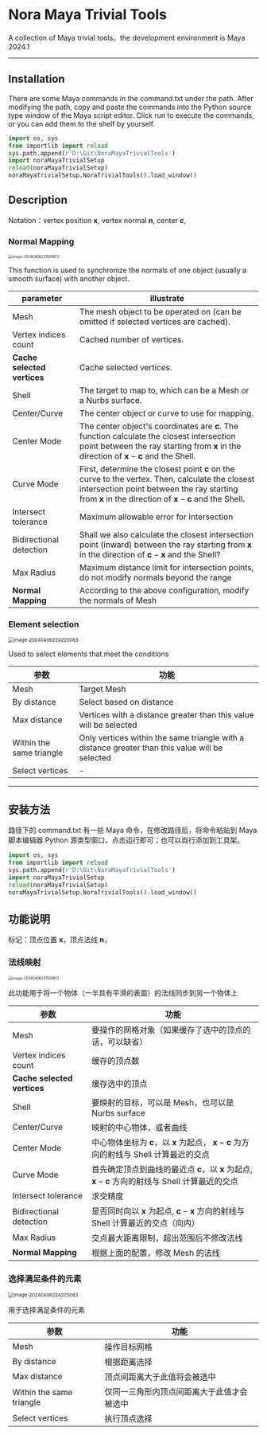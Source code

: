 # Nora Maya Trivial Tools
 A collection of Maya trivial tools，the development environment is Maya 2024.1

------

## Installation

There are some Maya commands in the command.txt under the path. After modifying the path, copy and paste the commands into the Python source type window of the Maya script editor. Click run to execute the commands, or you can add them to the shelf by yourself.

```python
import os, sys
from importlib import reload
sys.path.append(r'D:\Git\NoraMayaTrivialTools')
import noraMayaTrivialSetup
reload(noraMayaTrivialSetup)
noraMayaTrivialSetup.NoraTrivialTools().load_window()
```

## Description

Notation：vertex position $\mathbf{x}$, vertex normal $\mathbf{n}$, center  $\mathbf{c}$, 

### Normal Mapping

<img src="README.assets/image-20240406221926613.png" alt="image-20240406221926613" style="zoom:50%;" />

This function is used to synchronize the normals of one object (usually a smooth surface) with another object.

| parameter                   | illustrate                                                   |
| --------------------------- | ------------------------------------------------------------ |
| Mesh                        | The mesh object to be operated on (can be omitted if selected vertices are cached). |
| Vertex indices count        | Cached number of vertices.                                   |
| **Cache selected vertices** | Cache selected vertices.                                     |
| Shell                       | The target to map to, which can be a Mesh or a Nurbs surface. |
| Center/Curve                | The center object or curve to use for mapping.               |
| Center Mode                 | The center object's coordinates are $\mathbf{c}$. The function calculate the closest intersection point between the ray starting from $\mathbf{x}$ in the direction of $\mathbf{x} - \mathbf{c}$ and the Shell. |
| Curve Mode                  | First, determine the closest point $\mathbf{c}$ on the curve to the vertex. Then, calculate the closest intersection point between the ray starting from $\mathbf{x}$ in the direction of $\mathbf{x} - \mathbf{c}$ and the Shell. |
| Intersect tolerance         | Maximum allowable error for intersection                     |
| Bidirectional detection     | Shall we also calculate the closest intersection point (inward) between the ray starting from $\mathbf{x}$ in the direction of $\mathbf{c} - \mathbf{x}$ and the Shell? |
| Max Radius                  | Maximum distance limit for intersection points, do not modify normals beyond the range |
| **Normal Mapping**          | According to the above configuration, modify the normals of Mesh |

### Element selection

<img src="README.assets/image-20240406224225063.png" alt="image-20240406224225063" style="zoom: 67%;" />

Used to select elements that meet the conditions

| 参数                     | 功能                                                         |
| ------------------------ | ------------------------------------------------------------ |
| Mesh                     | Target Mesh                                                  |
| By distance              | Select based on distance                                     |
| Max distance             | Vertices with a distance greater than this value will be selected |
| Within the same triangle | Only vertices within the same triangle with a distance greater than this value will be selected |
| Select vertices          | -                                                            |



------

## 安装方法

路径下的 command.txt 有一些 Maya 命令，在修改路径后，将命令粘贴到 Maya 脚本编辑器 Python 源类型窗口，点击运行即可；也可以自行添加到工具架。

```python
import os, sys
from importlib import reload
sys.path.append(r'D:\Git\NoraMayaTrivialTools')
import noraMayaTrivialSetup
reload(noraMayaTrivialSetup)
noraMayaTrivialSetup.NoraTrivialTools().load_window()
```

## 功能说明

标记：顶点位置 $\mathbf{x}$，顶点法线 $\mathbf{n}$，

### 法线映射

<img src="README.assets/image-20240406221926613.png" alt="image-20240406221926613" style="zoom:50%;" />

此功能用于将一个物体（一半具有平滑的表面）的法线同步到另一个物体上

| 参数                        | 功能                                                         |
| --------------------------- | ------------------------------------------------------------ |
| Mesh                        | 要操作的网格对象（如果缓存了选中的顶点的话，可以缺省）       |
| Vertex indices count        | 缓存的顶点数                                                 |
| **Cache selected vertices** | 缓存选中的顶点                                               |
| Shell                       | 要映射的目标，可以是 Mesh，也可以是 Nurbs surface            |
| Center/Curve                | 映射的中心物体，或者曲线                                     |
| Center Mode                 | 中心物体坐标为 $\mathbf{c}$，以 $\mathbf{x}$ 为起点， $\mathbf{x} - \mathbf{c}$ 为方向的射线与 Shell 计算最近的交点 |
| Curve Mode                  | 首先确定顶点到曲线的最近点 $\mathbf{c}$，以 $\mathbf{x}$ 为起点, $\mathbf{x} - \mathbf{c}$ 方向的射线与 Shell 计算最近的交点 |
| Intersect tolerance         | 求交精度                                                     |
| Bidirectional detection     | 是否同时向以 $\mathbf{x}$ 为起点, $\mathbf{c} - \mathbf{x}$ 方向的射线与 Shell 计算最近的交点（向内） |
| Max Radius                  | 交点最大距离限制，超出范围后不修改法线                       |
| **Normal Mapping**          | 根据上面的配置，修改 Mesh 的法线                             |

### 选择满足条件的元素

<img src="README.assets/image-20240406224225063.png" alt="image-20240406224225063" style="zoom: 67%;" />

用于选择满足条件的元素

| 参数                     | 功能                                       |
| ------------------------ | ------------------------------------------ |
| Mesh                     | 操作目标网格                               |
| By distance              | 根据距离选择                               |
| Max distance             | 顶点间距离大于此值将会被选中               |
| Within the same triangle | 仅同一三角形内顶点间距离大于此值才会被选中 |
| Select vertices          | 执行顶点选择                               |















